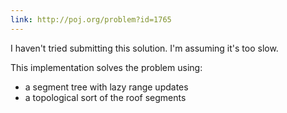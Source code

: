 ```yaml
---
link: http://poj.org/problem?id=1765
---
```


I haven't tried submitting this solution. I'm assuming it's too slow.

This implementation solves the problem using:

- a segment tree with lazy range updates
- a topological sort of the roof segments
